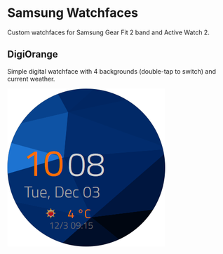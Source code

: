 # Samsung Watchfaces
Custom watchfaces for Samsung Gear Fit 2 band and Active Watch 2.

## DigiOrange

Simple digital watchface with 4 backgrounds (double-tap to switch) and current weather.

![](DigiOrange/icon.png)

